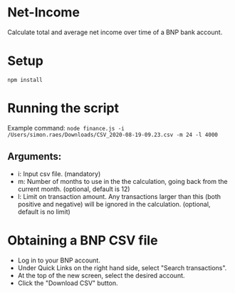 # Net-Income
Calculate total and average net income over time of a BNP bank account. 

# Setup
`npm install`

# Running the script

Example command:
`node finance.js -i /Users/simon.raes/Downloads/CSV_2020-08-19-09.23.csv -m 24 -l 4000`

## Arguments: 
* i: Input csv file. (mandatory)
* m: Number of months to use in the the calculation, going back from the current month. (optional, default is 12)
* l: Limit on transaction amount. Any transactions larger than this (both positive and negative) will be ignored in the calculation. (optional, default is no limit)

# Obtaining a BNP CSV file
* Log in to your BNP account.
* Under Quick Links on the right hand side, select "Search transactions".
* At the top of the new screen, select the desired account.
* Click the "Download CSV" button.

